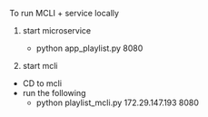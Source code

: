 To run MCLI + service locally

1. start microservice
    - python app_playlist.py 8080

2. start mcli
- CD to mcli
- run the following
    - python playlist_mcli.py 172.29.147.193 8080